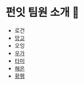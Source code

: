 # 펀잇 팀원 소개 🥄

- 로건
- [망고](%EB%A7%9D%EA%B3%A0.md)
- 오잉
- [우가](우가.md)
- [타미](타미.md)
- [해온](해온.md)
- [황펭](황펭.md)
